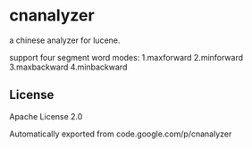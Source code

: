 # cnanalyzer

a chinese analyzer for lucene.


support four segment word modes:
1.maxforward
2.minforward
3.maxbackward
4.minbackward

## License
Apache License 2.0

Automatically exported from code.google.com/p/cnanalyzer
